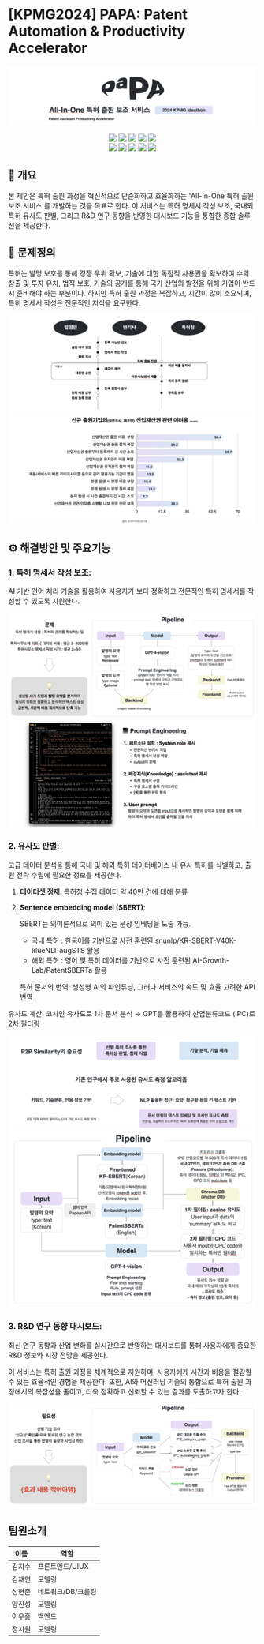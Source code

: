 # [KPMG2024] PAPA: Patent Automation & Productivity Accelerator


![PAPA](/assets/papa_logo.png)


<div align="center">
<img src="https://img.shields.io/badge/react-61DAFB?style=for-the-badge&logo=react&logoColor=black">
<img src="https://img.shields.io/badge/javascript-F7DF1E?style=for-the-badge&logo=javascript&logoColor=black">
<img src="https://img.shields.io/badge/Fastapi-009688?style=for-the-badge&logo=Fastapi&logoColor=white">
<img src="https://img.shields.io/badge/vectordb-000000?style=for-the-badge&logo=vectorworks&logoColor=white">
<img src="https://img.shields.io/badge/GPT4-412991?style=for-the-badge&logo=OpenAI&logoColor=white">
<br>
<img src="https://img.shields.io/badge/pandas-150458?style=for-the-badge&logo=pandas&logoColor=white">
<img src="https://img.shields.io/badge/numpy-013243?style=for-the-badge&logo=numpy&logoColor=white">
<img src="https://img.shields.io/badge/PyTorch-EE4C2C?style=for-the-badge&logo=PyTorch&logoColor=white">
<img src="https://img.shields.io/badge/scikitlearn-F7931E?style=for-the-badge&logo=scikit-learn&logoColor=white">
<img src="https://img.shields.io/badge/TensorFlow-FF6F00?style=for-the-badge&logo=TensorFlow&logoColor=white">


</div align="center">

## 📢 개요
본 제안은 특허 출원 과정을 혁신적으로 단순화하고 효율화하는 'All-In-One 특허 출원 보조 서비스'를 개발하는 것을 목표로 한다. 이 서비스는 특허 명세서 작성 보조, 국내외 특허 유사도 판별, 그리고 R&D 연구 동향을 반영한 대시보드 기능을 통합한 종합 솔루션을 제공한다.

## 📑 문제정의
특허는 발명 보호를 통해 경쟁 우위 확보, 기술에 대한 독점적 사용권을 확보하여 수익 창출 및 투자 유치, 법적 보호, 기술의 공개를 통해 국가 산업의 발전을 위해 기업이 반드시 준비해야 하는 부분이다. 하지만 특허 출원 과정은 복잡하고, 시간이 많이 소요되며, 특히 명세서 작성은 전문적인 지식을 요구한다.

![PAPA](/assets/patent_process.png)
![!\[!\\[PAPA\\](/assets/!\\[patent_process\\](../assets/patent_difficulty.png).png)\](../assets/patent_difficulty.png)](../assets/patent_difficulty.png)



## ⚙️ 해결방안 및 주요기능
### 1. **특허 명세서 작성 보조:** 
AI 기반 언어 처리 기술을 활용하여 사용자가 보다 정확하고 전문적인 특허 명세서를 작성할 수 있도록 지원한다.

![passist](../assets/1-passist.png)
![passist2](../assets/1-passist2.png)

### 2. **유사도 판별:** 
고급 데이터 분석을 통해 국내 및 해외 특허 데이터베이스 내 유사 특허를 식별하고, 출원 전략 수립에 필요한 정보를 제공한다.

1. **데이터셋 정제**: 특허청 수집 데이터 약 40만 건에 대해 분류 

2. **Sentence embedding model (SBERT)**: 

    SBERT는 의미론적으로 의미 있는 문장 임베딩을 도출 가능.
    
    - 국내 특허 : 한국어를 기반으로 사전 훈련된 snunlp/KR-SBERT-V40K-klueNLI-augSTS 활용
    - 해외 특허 : 영어 및 특허 데이터를 기반으로 사전 훈련된 AI-Growth-Lab/PatentSBERTa 활용
    
    특허 문서의 번역: 생성형 AI의 파인튜닝, 그러나 서비스의 속도 및 효율 고려한 API 번역

유사도 계산:
코사인 유사도로 1차 문서 분석 → GPT를 활용하여 산업분류코드 (IPC)로 2차 필터링

![sim1](../assets/2-p2psim.png)
![alt text](../assets/2-pipe.png)



### 3. **R&D 연구 동향 대시보드:** 
최신 연구 동향과 산업 변화를 실시간으로 반영하는 대시보드를 통해 사용자에게 중요한 R&D 정보와 시장 전망을 제공한다.


이 서비스는 특허 출원 과정을 체계적으로 지원하며, 사용자에게 시간과 비용을 절감할 수 있는 효율적인 경험을 제공한다. 또한, AI와 머신러닝 기술의 통합으로 특허 출원 과정에서의 복잡성을 줄이고, 더욱 정확하고 신뢰할 수 있는 결과를 도출하고자 한다.

![alt text](../assets/3-pipe.png)


## 팀원소개

이름 | 역할                  
--- | --------------------
김지수 | 프론트엔드/UIUX
김채연 | 모델링
성현준 | 네트워크/DB/크롤링
양진성 | 모델링
이우흥 | 백엔드
정지원 | 모델링